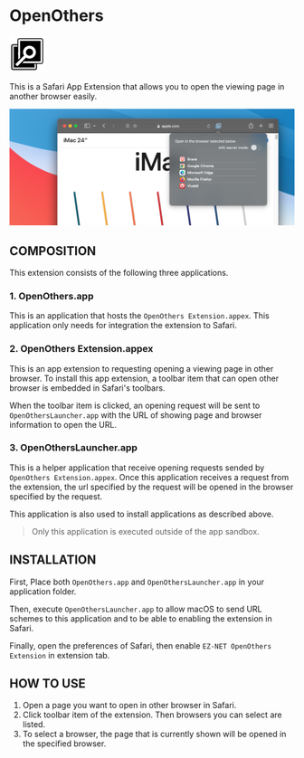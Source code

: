 # OpenOthers

![OpenOthers.app](Resources/Images/OpenOthers.png)

This is a Safari App Extension that allows you to open the viewing page in another browser easily. 

![OpenOthers Extension works in Safari](Resources/Images/About.png)

## COMPOSITION

This extension consists of the following three applications.

### 1. OpenOthers.app

This is an application that hosts the `OpenOthers Extension.appex`.
This application only needs for integration the extension to Safari.

### 2. OpenOthers Extension.appex

This is an app extension to requesting opening a viewing page in other browser.
To install this app extension, a toolbar item that can open other browser is embedded in Safari's toolbars.

When the toolbar item is clicked, an opening request will be sent to `OpenOthersLauncher.app` with the URL of showing page and browser information to open the URL.

### 3. OpenOthersLauncher.app

This is a helper application that receive opening requests sended by `OpenOthers Extension.appex`.
Once this application receives a request from the extension, the url specified by the request will be opened in the browser specified by the request.

This application is also used to install applications as described above.

> Only this application is executed outside of the app sandbox.

## INSTALLATION

First, Place both `OpenOthers.app` and `OpenOthersLauncher.app` in your application folder.

Then, execute `OpenOthersLauncher.app` to allow macOS to send URL schemes to this application and to be able to enabling the extension in Safari.

Finally, open the preferences of Safari, then enable `EZ-NET OpenOthers Extension` in extension tab.

## HOW TO USE

1. Open a page you want to open in other browser in Safari.
1. Click toolbar item of the extension. Then browsers you can select are listed.
1. To select a browser, the page that is currently shown will be opened in the specified browser.
